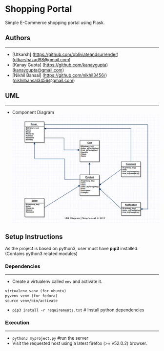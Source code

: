 # Shopping Portal
Simple E-Commerce shopping portal using Flask.

## Authors
-----------

- [Utkarsh] (https://github.com/obliviateandsurrender) (utkarshazad98@gmail.com)
- [Kanay Gupta] (https://github.com/kanaygupta) (kanaygupta@gmail.com)
- [Nikhil Bansal] (https://github.com/nikhil3456/) (nikhilbansal3456@gmail.com)

## UML
-------
* Component Diagram 
![](./uml_diagram.jpg)

## Setup Instructions

As the project is based on python3, user must have **pip3** installed. (Contains python3 related modules)

### Dependencies
------------------
* Create a virtualenv called `env` and activate it. 
```
virtualenv venv (for ubuntu)
pyvenv venv (for fedora)
source venv/bin/activate
```
* `pip3 install -r requirements.txt` # Install python dependencies

### Execution
------------------
* `python3 myproject.py` #run the server
* Visit the requested host using a latest firefox (>= v52.0.2) browser. 
